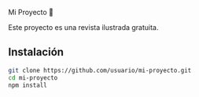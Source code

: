  Mi Proyecto 🚀

Este proyecto es una revista ilustrada gratuita. 

## Instalación
```bash
git clone https://github.com/usuario/mi-proyecto.git
cd mi-proyecto
npm install
